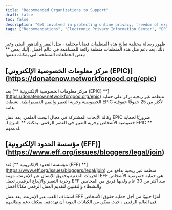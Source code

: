 ```yaml
---
title: "Recommended Organizations to Support"
draft: false
toc: false
description: "Get involved in protecting online privacy, freedom of expression, and democratic values by supporting the Electronic Privacy Information Center (EPIC) and Electronic Frontier Foundation (EFF). These organizations work tirelessly to safeguard your rights in the digital world. Your donation can help fund EFF’s lawyers, activists, and technologists in their efforts to defend human rights and liberties online. Join the cause today by visiting the links provided."
tags: ["Recommendations", "Electronic Privacy Information Center", "EPIC", "Electronic Frontier Foundation", "EFF", "privacy", "freedom of expression", "democratic values", "mission", "civil liberties", "human rights", "attorneys", "activists", "technologists", "free expression", "digital creativity"]
---
```


 ظهور رسالة مختلفة تعالج هذه المنظمات قضايا مختلفة ، مثل الفقر والتدهور البيئي وغير ذلك. يعد دعم مثل هذه المنظمات منظمة رائعة للمساهمة في عالم أفضل. إليك بعض ** بعض الجماعات المسلحة التي يمكنك دعمها:  ## [مركز معلومات الخصوصية الإلكتروني (EPIC)] (https://donatenow.networkforgood.org/epic)  يعد [** مركز معلومات الخصوصية الإلكترونية (EPIC) **] (https://donatenow.networkforgood.org/epic) منظمة غير ربحية تركز على حماية الخصوصية وحرية التعبير والقيم الديمقراطية. نشطت EPIC لأكثر من 25 حقوقًا حقوقية عامة.  وكالة الأبحاث المشتركة في مجال البحث العلمي. يعد عمل EPIC ضروريًا لحماية خصوصية الأشخاص وحرية التعبير في العصر الرقمي. يمكنك ** التبرع لـ EPIC ** لدعمهم.  ## [مؤسسة الحدود الإلكترونية (EFF)] (https://www.eff.org/issues/bloggers/legal/join)  تُعد [** مؤسسة الحدود الإلكترونية (EFF) **] (https://www.eff.org/issues/bloggers/legal/join) منظمة غير ربحية تدافع عن الحريات المدنية وحقوق الإنسان عبر الإنترنت. مهمة EFF هي حماية خصوصية الأشخاص وحرية التعبير والإبداع الرقمي. تعمل EFF منذ أكثر من 30 عام ولديها فريق من المحامين والنشطاء والتقنيين لتقديم العمل الرقمي مكانًا أفضل.  استئناف اللعب عبر الإنترنت. يعد عمل EFF أمرًا حيويًا من أجل حماية حقوق الأشخاص في العالم الرقمي ، حيث يمكن من الكيانات القوية أن تهددهم. يمكنك دعم وظائفهم.